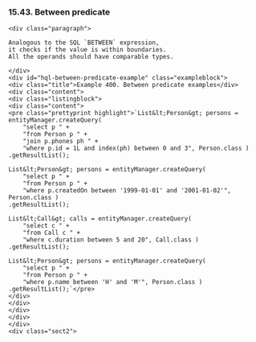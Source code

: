  ### 15.43. Between predicate

    <div class="paragraph">

    Analogous to the SQL `BETWEEN` expression,
    it checks if the value is within boundaries.
    All the operands should have comparable types.

    </div>
    <div id="hql-between-predicate-example" class="exampleblock">
    <div class="title">Example 400. Between predicate examples</div>
    <div class="content">
    <div class="listingblock">
    <div class="content">
    <pre class="prettyprint highlight">`List&lt;Person&gt; persons = entityManager.createQuery(
        "select p " +
        "from Person p " +
        "join p.phones ph " +
        "where p.id = 1L and index(ph) between 0 and 3", Person.class )
    .getResultList();

    List&lt;Person&gt; persons = entityManager.createQuery(
        "select p " +
        "from Person p " +
        "where p.createdOn between '1999-01-01' and '2001-01-02'", Person.class )
    .getResultList();

    List&lt;Call&gt; calls = entityManager.createQuery(
        "select c " +
        "from Call c " +
        "where c.duration between 5 and 20", Call.class )
    .getResultList();

    List&lt;Person&gt; persons = entityManager.createQuery(
        "select p " +
        "from Person p " +
        "where p.name between 'H' and 'M'", Person.class )
    .getResultList();`</pre>
    </div>
    </div>
    </div>
    </div>
    </div>
    <div class="sect2">
